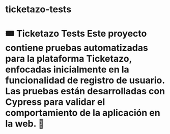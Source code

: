# ticketazo-tests
# 🎟️ Ticketazo Tests  Este proyecto contiene pruebas automatizadas para la plataforma **Ticketazo**, enfocadas inicialmente en la funcionalidad de **registro de usuario**.   Las pruebas están desarrolladas con **Cypress** para validar el comportamiento de la aplicación en la web. 🚀   
